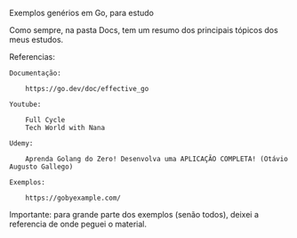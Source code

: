Exemplos genérios em Go, para estudo

Como sempre, na pasta Docs, tem um resumo dos principais tópicos dos meus estudos.

Referencias:

    Documentação: 
    
        https://go.dev/doc/effective_go

    Youtube: 
    
        Full Cycle
        Tech World with Nana

    Udemy:

        Aprenda Golang do Zero! Desenvolva uma APLICAÇÃO COMPLETA! (Otávio Augusto Gallego)

    Exemplos:

        https://gobyexample.com/


Importante: para grande parte dos exemplos (senão todos), deixei a referencia de onde peguei 
o material.
